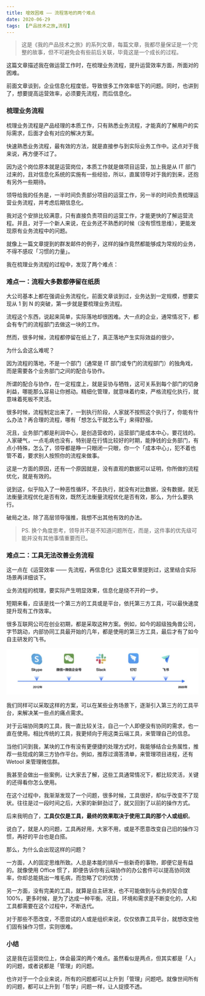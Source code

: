 ```yaml
---
title: 增效困难 —— 流程落地的两个难点
date: 2020-06-29
tags:  [产品技术之旅,流程]
---
```


> 这是《我的产品技术之旅》的系列文章，每篇文章，我都尽量保证是一个完整的故事，但不可避免会有些前后关联，毕竟这是一个成长的过程。

这篇文章描述我在做运营工作时，在梳理业务流程，提升运营效率方面，所面对的困难。

<!-- more -->

前面文章谈到，企业信息化程度低，导致很多工作效率低下的问题。同时，也讲到了，想要提高运营效率，必须要先流程，而后信息化。

### 梳理业务流程

梳理业务流程是产品经理的本质工作，只有熟悉业务流程，才能真的了解用户的实际需求，后面才会有对应的解决方案。

快速熟悉业务流程，最有效的方法，就是直接参与到实际业务工作中。这点对于我来说，再方便不过了。

因为这个岗位原本就是运营岗位，本质工作就是做项目运营，加上我是从 IT 部门过来的，且对信息化系统的实施有一些经验，所以，直属领导对于我的到来，还抱有另外一些期待。

领导给我的任务是，一半时间负责部分项目的运营工作，另一半的时间负责梳理运营业务流程，并考虑后期信息化。

我对这个安排比较满意，只有直接负责项目的运营工作，才能更快的了解运营流程。并且，对于一个新人来说，在业务还不熟悉的时候（没有惯性思维），更能发现原有业务流程中的问题。

就像上一篇文章提到的群发邮件的例子，这样的操作竟然都能够成为常规的业务，不得不感叹「习惯的力量」。

我在梳理业务流程的过程中，发现了两个难点：

### 难点一：流程大多数都停留在纸质

大公司基本上都在强调业务流程化，前面文章谈到过，业务达到一定规模，想要实现从 1 到 N 的突破，第一步就是要梳理业务流程。

流程这个东西，说起来简单，实际落地却很困难。大一点的企业，通常情况下，都会有专门的流程部门去做这一块的工作。

然而，很多时候，流程都停留在纸上了，真正落地产生实际效益的很少。

为什么会这么难呢？

因为流程的落地，不是一个部门（通常是 IT 部门或专门的流程部门）的独角戏，而是需要各个业务部门之间的配合与协作。

所谓的配合与协作，在一定程度上，就是妥协与牺牲，这可关系到每个部门的切身利益，哪能那么容易让你撼动。精细化管理，就意味着约束，严格流程化执行，就意味着死板不灵活。

很多时候，流程制定出来了，一到执行阶段，人家就不按照这个执行了，你能有什么办法？再合理的流程，哪有「想怎么干就怎么干」来得舒服。

况且，业务部门都是利润中心，是创造营收的，运营部门是成本中心，要花钱的。人家硬气，一点毛病也没有，特别是在行情比较好的时期，能挣钱的业务部门，有点小特殊，怎么了，领导都是睁一只眼闭一只眼，你一个「成本中心」，犯不着也管不着，要求别人按照你的流程来做事。

这是一方面的原因，还有一个原因就是，没有直观的数据可以证明，你所做的流程优化，就是有效的。

说到这，似乎陷入了一种恶性循环，不去执行，就没有对比数据，没有数据，就无法衡量流程优化是否有效，既然无法衡量流程优化是否有效，那么，为什么要执行。

破局之法，除了高层领导强推，我想不出其他有效的办法。

> PS. 换个角度思考，领导并不是不知道问题所在，而是，这件事的优先级可能并没有其他事情重要而已。

### 难点二：工具无法改善业务流程

这一点在《运营效率 —— 先流程，再信息化》这篇文章里提到过，这里结合实际场景再详细谈下。

业务流程的梳理，要实际产生明显效果，信息化是绕不开的一步。

短期来看，应该是找一个第三方的工具或是平台，依托第三方工具，可以最快速度提升现有工作效率。

很多互联网公司在创业初期，都是采取这种方案。例如，如今的超级独角兽公司，字节跳动，内部协同工具最开始的几年，都是使用的第三方工具，最后才有了如今自主研发的飞书。

![](../image/the_travel_about_product_and_technology/image-20200628172600990.png)

我们同样可以采取这样的方案，可以在某些业务场景下，逐渐引入第三方的工具平台，来解决某一些点的痛点需求。

对于云端协同类的工具，我一直比较关注，自己一个人即便没有协同的需求，也一直在使用。相比传统的工具，我更倾向于用这类云端工具，来管理自己的信息。

当他们问到我，某块的工作有没有更便捷的处理方式时，我能够结合业务属性，推荐一些现成的第三方协作平台。例如，推荐过滴答清单，来管理项目进程，还有 Wetool 来管理微信群。

我甚至会做出一些案例，让大家去了解，这些工具通常情况下，都比较灵活，关键的还得看你怎么使用。

在这个过程中，我渐渐发现了一个问题，很多时候，工具很好，却似乎改变不了现状。往往是过一段时间之后，大家的新鲜劲过了，就又回到了以前的操作方式。

后来我明白了，**工具仅仅是工具，最终的效果取决于使用工具的那个人或组织**。

说白了，就是人的问题，工具再好用，大家不用，或是不愿意改变自己旧的操作习惯，再好的平台也是白搭。

那么，为什么会出现这样的问题？

一方面，人的固定思维所致。人总是本能的排斥一些新奇的事物，即便它是有益的。就像使用 Office 惯了，即便告诉你有云端协作的办公套件可以提高协同效率，你却总能挑出一堆毛病，而忽略了它的优势；

另一方面，没有完美的工具，就算是自主研发，也不可能做到与业务的契合度 100%，更多时候，是为了达成一种平衡。况且，环境和需求是不断变化的，人和工具都需要在这个过程中，不断迭代。

对于那些不愿改变，不愿尝试的人或是组织来说，仅仅依靠工具平台，就想改变他们固有操作习惯，实则很难。

### 小结

这是我在运营岗位上，体会最深的两个难点。虽然看似是两点，但其实都是「人」的问题，或者说都是「管理」的问题。

也许对于一个企业来说，所有的问题都可以上升到「管理」问题吧。就像世间所有的问题，都可以上升到「哲学」问题一样，让人捉摸不透。
